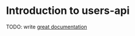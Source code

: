 # Introduction to users-api

TODO: write [great documentation](http://jacobian.org/writing/what-to-write/)
